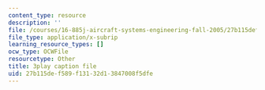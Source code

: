 ```yaml
---
content_type: resource
description: ''
file: /courses/16-885j-aircraft-systems-engineering-fall-2005/27b115def589f13132d13847008f5dfe_uP2Acm9uEGk.srt
file_type: application/x-subrip
learning_resource_types: []
ocw_type: OCWFile
resourcetype: Other
title: 3play caption file
uid: 27b115de-f589-f131-32d1-3847008f5dfe
---
```

